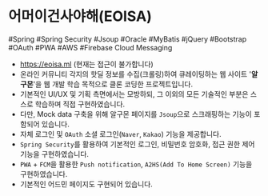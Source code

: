 # 어머이건사야해(EOISA)

#Spring #Spring Security #Jsoup #Oracle #MyBatis #jQuery #Bootstrap #OAuth #PWA #AWS #Firebase Cloud Messaging

* https://eoisa.ml (현재는 접근이 불가합니다)
* 온라인 커뮤니티 각지의 핫딜 정보를 수집(크롤링)하여 큐레이팅하는 웹 사이트 '**알구몬**'을 웹 개발 학습 목적으로 클론 코딩한 프로젝트입니다.
* 기본적인 UI/UX 및 기획 측면에서는 모방하되, 그 이외의 모든 기술적인 부분은 스스로 학습하며 직접 구현하였습니다.
* 다만, Mock data 구축을 위해 알구몬 페이지를 `Jsoup`으로 스크래핑하는 기능이 포함되어 있습니다.
* 자체 로그인 및 `OAuth` 소셜 로그인(`Naver`, `Kakao`) 기능을 제공합니다.
* `Spring Security`를 활용하여 기본적인 로그인, 비밀번호 암호화, 접근 권한 제어 기능을 구현하였습니다.
* `PWA` + `FCM`을 활용한 `Push notification`, `A2HS(Add To Home Screen)` 기능을 구현하였습니다.
* 기본적인 어드민 페이지도 구현되어 있습니다.
